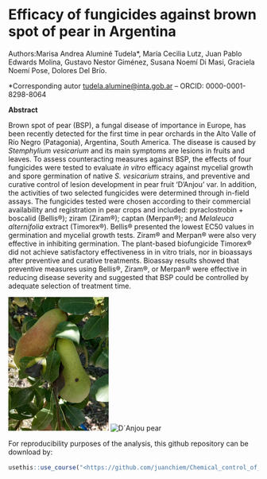 
<!-- README.md is generated from README.Rmd. Please edit that file -->

# Efficacy of fungicides against brown spot of pear in Argentina

Authors:Marisa Andrea Aluminé Tudela\*, María Cecilia Lutz, Juan Pablo
Edwards Molina, Gustavo Nestor Giménez, Susana Noemí Di Masi, Graciela
Noemí Pose, Dolores Del Brío.

\*Corresponding autor <tudela.alumine@inta.gob.ar> – ORCID:
0000-0001-8298-8064

**Abstract**

Brown spot of pear (BSP), a fungal disease of importance in Europe, has
been recently detected for the first time in pear orchards in the Alto
Valle of Río Negro (Patagonia), Argentina, South America. The disease is
caused by *Stemphylium vesicarium* and its main symptoms are lesions in
fruits and leaves. To assess counteracting measures against BSP, the
effects of four fungicides were tested to evaluate *in vitro* efficacy
against mycelial growth and spore germination of native *S. vesicarium*
strains, and preventive and curative control of lesion development in
pear fruit ‘D’Anjou’ var. In addition, the activities of two selected
fungicides were determined through in-field assays. The fungicides
tested were chosen according to their commercial availability and
registration in pear crops and included: pyraclostrobin + boscalid
(Bellis®); ziram (Ziram®); captan (Merpan®); and *Melaleuca
alternifolia* extract (Timorex®). Bellis® presented the lowest EC50
values in germination and mycelial growth tests. Ziram® and Merpan® were
also very effective in inhibiting germination. The plant-based
biofungicide Timorex® did not achieve satisfactory effectiveness in in
vitro trials, nor in bioassays after preventive and curative treatments.
Bioassay results showed that preventive measures using Bellis®, Ziram®,
or Merpan® were effective in reducing disease severity and suggested
that BSP could be controlled by adequate selection of treatment time.

<img src="images/abate.jpg" style="width:40.0%"
alt="Abate Fetel pear" />
<img src="images/danjou.jpg" style="width:40.0%" alt="D´Anjou pear" />

For reproducibility purposes of the analysis, this github repository can
be download by:

``` r
usethis::use_course("<https://github.com/juanchiem/Chemical_control_of_brown_spot_of_pear/archive/refs/heads/main.zip>")
```

<!-- badges: start -->
<!-- badges: end -->
